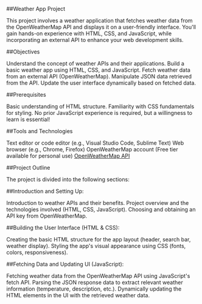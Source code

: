 ##Weather App Project

This project involves a weather application that fetches weather data from the OpenWeatherMap API and displays it on a user-friendly interface. You'll gain hands-on experience with HTML, CSS, and JavaScript, while incorporating an external API to enhance your web development skills.

##Objectives

Understand the concept of weather APIs and their applications.
Build a basic weather app using HTML, CSS, and JavaScript.
Fetch weather data from an external API (OpenWeatherMap).
Manipulate JSON data retrieved from the API.
Update the user interface dynamically based on fetched data.

##Prerequisites

Basic understanding of HTML structure.
Familiarity with CSS fundamentals for styling.
No prior JavaScript experience is required, but a willingness to learn is essential!

##Tools and Technologies

Text editor or code editor (e.g., Visual Studio Code, Sublime Text)
Web browser (e.g., Chrome, Firefox)
OpenWeatherMap account (Free tier available for personal use) [OpenWeatherMap API](https://openweathermap.org/api)

##Project Outline

The project is divided into the following sections:

##Introduction and Setting Up:

Introduction to weather APIs and their benefits.
Project overview and the technologies involved (HTML, CSS, JavaScript).
Choosing and obtaining an API key from OpenWeatherMap.

##Building the User Interface (HTML & CSS):

Creating the basic HTML structure for the app layout (header, search bar, weather display).
Styling the app's visual appearance using CSS (fonts, colors, responsiveness).

##Fetching Data and Updating UI (JavaScript):

Fetching weather data from the OpenWeatherMap API using JavaScript's fetch API.
Parsing the JSON response data to extract relevant weather information (temperature, description, etc.).
Dynamically updating the HTML elements in the UI with the retrieved weather data.
